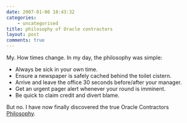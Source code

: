 ```yaml
---
date: 2007-01-06 18:43:32
categories:
    - uncategorised
title: philosophy of Oracle contractors
layout: post
comments: true
---
```

My. How times change. In my day, the philosophy was simple:

-   Always be sick in your own time.
-   Ensure a newspaper is safely cached behind the toilet cistern.
-   Arrive and leave the office 30 seconds before/after your manager.
-   Get an urgent pager alert whenever your round is imminent.
-   Be quick to claim credit and divert blame.

But no. I have now finally discovered the true Oracle Contractors
[Philosophy](http://www.oraclecontractors.com/philosophy.php).

